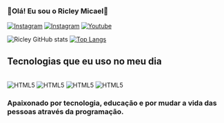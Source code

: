 

### 👾Olá! Eu sou o Ricley Micael👾

[![Instagram](https://img.shields.io/badge/Instagram-E4405F?style=for-the-badge&logo=instagram&logoColor=white)](https://www.instagram.com/khara.gaix/)
[![Instagram](https://img.shields.io/badge/LinkedIn-0077B5?style=for-the-badge&logo=linkedin&logoColor=white)](https://www.linkedin.com/in/ricley-m-682158249/)
[![Youtube](https://img.shields.io/badge/YouTube-FF0000?style=for-the-badge&logo=youtube&logoColor=white)](https://www.youtube.com/channel/UCmH_t-HxCGuMzSYADP2dSBA)

![Ricley GitHub stats](https://github-readme-stats.vercel.app/api?username=HIM003l&show_icons=true&theme=tokyonight)
[![Top Langs](https://github-readme-stats.vercel.app/api/top-langs/?username=HIM003l&layout=compact)](https://github.com/anuraghazra/github-readme-stats)

## Tecnologias que eu uso no meu dia

<div style="display: inline_block"></br>
    <img alt="HTML5" src="https://img.shields.io/badge/HTML5-E34F26?style=for-the-badge&logo=html5&logoColor=white">
    <img alt="HTML5" src="https://img.shields.io/badge/CSS3-1572B6?style=for-the-badge&logo=css3&logoColor=white">
    <img alt="HTML5" src="https://img.shields.io/badge/JavaScript-323330?style=for-the-badge&logo=javascript&logoColor=F7DF1E">
    <img alt="HTML5" src="https://img.shields.io/badge/TypeScript-007ACC?style=for-the-badge&logo=typescript&logoColor=white">
</div>

### Apaixonado por tecnologia, educação e por mudar a vida das pessoas através da programação.
